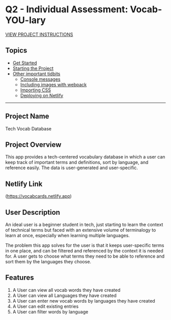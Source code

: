 # Q2 - Individual Assessment: Vocab-YOU-lary

[VIEW PROJECT INSTRUCTIONS](./PROJECT_INSTRUCTIONS.MD)

## Topics
- [Get Started](#get-started)
- [Starting the Project](#starting-the-project)
- [Other important tidbits](#other-important-tidbits)
    - [Console messages](#console-messages)
    - [Including images with webpack](#including-images-with-webpack)
    - [Importing CSS](#importing-cssscss)
    - [Deploying on Netlify](#deploying-on-netlify)
___

## Project Name

Tech Vocab Database

## Project Overview

This app provides a tech-centered vocabulary database in which a user can keep track of important terms and definitions, sort by language, and reference easily. The data is user-generated and user-specific. 

## Netlify Link
(https://vocabcards.netlify.app)


## User Description

An ideal user is a beginner student in tech, just starting to learn the context of technical terms but faced with an extensive volume of terminalogy to learn at once, especially when learning multiple languages. 

The problem this app solves for the user is that it keeps user-specific terms in one place, and can be filtered and referenced by the context it is needed for. A user gets to choose what terms they need to be able to reference and sort them by the languages they choose. 


## Features
1. A User can view all vocab words they have created
2. A User can view all Languages they have created
3. A User can enter new vocab words by languages they have created
4. A User can edit existing entries 
5. A User can filter words by language





        
